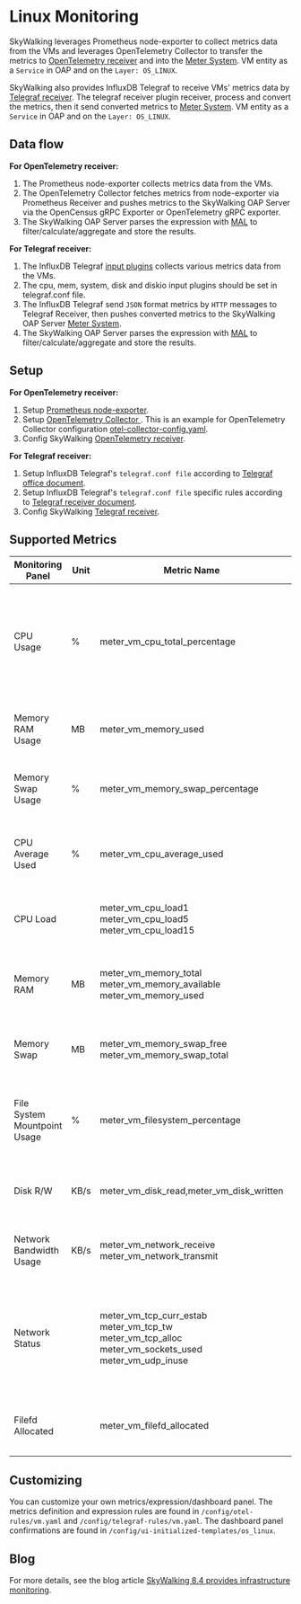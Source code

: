 # Linux Monitoring
SkyWalking leverages Prometheus node-exporter to collect metrics data from the VMs and leverages OpenTelemetry Collector to transfer the metrics to
[OpenTelemetry receiver](opentelemetry-receiver.md) and into the [Meter System](./../../concepts-and-designs/meter.md).
VM entity as a `Service` in OAP and on the `Layer: OS_LINUX`.

SkyWalking also provides InfluxDB Telegraf to receive VMs' metrics data by [Telegraf receiver](./telegraf-receiver.md).
The telegraf receiver plugin receiver, process and convert the metrics, then it send converted metrics to [Meter System](./../../concepts-and-designs/meter.md).
VM entity as a `Service` in OAP and on the `Layer: OS_LINUX`.

## Data flow
**For OpenTelemetry receiver:**
1. The Prometheus node-exporter collects metrics data from the VMs.
2. The OpenTelemetry Collector fetches metrics from node-exporter via Prometheus Receiver and pushes metrics to the SkyWalking OAP Server via the OpenCensus gRPC Exporter or OpenTelemetry gRPC exporter.
3. The SkyWalking OAP Server parses the expression with [MAL](../../concepts-and-designs/mal.md) to filter/calculate/aggregate and store the results.

**For Telegraf receiver:**
1. The InfluxDB Telegraf [input plugins](https://docs.influxdata.com/telegraf/v1.24/plugins/) collects various metrics data from the VMs.
2. The cpu, mem, system, disk and diskio input plugins should be set in telegraf.conf file.
2. The InfluxDB Telegraf send `JSON` format metrics by `HTTP` messages to Telegraf Receiver, then pushes converted metrics to the SkyWalking OAP Server [Meter System](./../../concepts-and-designs/meter.md).
3. The SkyWalking OAP Server parses the expression with [MAL](../../concepts-and-designs/mal.md) to filter/calculate/aggregate and store the results.

## Setup
**For OpenTelemetry receiver:**
1. Setup [Prometheus node-exporter](https://prometheus.io/docs/guides/node-exporter/).
2. Setup [OpenTelemetry Collector ](https://opentelemetry.io/docs/collector/). This is an example for OpenTelemetry Collector configuration [otel-collector-config.yaml](../../../../test/e2e-v2/cases/vm/prometheus-node-exporter/otel-collector-config.yaml).
3. Config SkyWalking [OpenTelemetry receiver](opentelemetry-receiver.md).

**For Telegraf receiver:**
1. Setup InfluxDB Telegraf's `telegraf.conf file` according to [Telegraf office document](https://docs.influxdata.com/telegraf/v1.24/).
2. Setup InfluxDB Telegraf's `telegraf.conf file` specific rules according to [Telegraf receiver document](telegraf-receiver.md).
3. Config SkyWalking [Telegraf receiver](telegraf-receiver.md).

## Supported Metrics

| Monitoring Panel             | Unit | Metric Name                                                                                                             | Description                                                                                    | Data Source                                         |
|------------------------------|------|-------------------------------------------------------------------------------------------------------------------------|------------------------------------------------------------------------------------------------|-----------------------------------------------------|
| CPU Usage                    | %    | meter_vm_cpu_total_percentage                                                                                           | The total percentage usage of the CPU core. If there are 2 cores, the maximum usage is 200%.   | Prometheus node-exporter<br />Telegraf input plugin |
| Memory RAM Usage             | MB   | meter_vm_memory_used                                                                                                    | The total RAM usage                                                                            | Prometheus node-exporter<br />Telegraf input plugin |
| Memory Swap Usage            | %    | meter_vm_memory_swap_percentage                                                                                         | The percentage usage of swap memory                                                            | Prometheus node-exporter<br />Telegraf input plugin |
| CPU Average Used             | %    | meter_vm_cpu_average_used                                                                                               | The percentage usage of the CPU core in each mode                                              | Prometheus node-exporter<br />Telegraf input plugin |
| CPU Load                     |      | meter_vm_cpu_load1<br />meter_vm_cpu_load5<br />meter_vm_cpu_load15                                                     | The CPU 1m / 5m / 15m average load                                                             | Prometheus node-exporter<br />Telegraf input plugin |
| Memory RAM                   | MB   | meter_vm_memory_total<br />meter_vm_memory_available<br />meter_vm_memory_used                                          | The RAM statistics, including Total / Available / Used                                         | Prometheus node-exporter<br />Telegraf input plugin |
| Memory Swap                  | MB   | meter_vm_memory_swap_free<br />meter_vm_memory_swap_total                                                               | Swap memory statistics, including Free / Total                                                 | Prometheus node-exporter<br />Telegraf input plugin |
| File System Mountpoint Usage | %    | meter_vm_filesystem_percentage                                                                                          | The percentage usage of the file system at each mount point                                    | Prometheus node-exporter<br />Telegraf input plugin |
| Disk R/W                     | KB/s | meter_vm_disk_read,meter_vm_disk_written                                                                                | The disk read and written                                                                      | Prometheus node-exporter<br />Telegraf input plugin |
| Network Bandwidth Usage      | KB/s | meter_vm_network_receive<br />meter_vm_network_transmit                                                                 | The network receive and transmit                                                               | Prometheus node-exporter<br />Telegraf input plugin |
| Network Status               |      | meter_vm_tcp_curr_estab<br />meter_vm_tcp_tw<br />meter_vm_tcp_alloc<br />meter_vm_sockets_used<br />meter_vm_udp_inuse | The number of TCPs established / TCP time wait / TCPs allocated / sockets in use / UDPs in use | Prometheus node-exporter<br />Telegraf input plugin |
| Filefd Allocated             |      | meter_vm_filefd_allocated                                                                                               | The number of file descriptors allocated                                                       | Prometheus node-exporter                            |

## Customizing
You can customize your own metrics/expression/dashboard panel.
The metrics definition and expression rules are found in `/config/otel-rules/vm.yaml` and `/config/telegraf-rules/vm.yaml`.
The dashboard panel confirmations are found in `/config/ui-initialized-templates/os_linux`.

## Blog
For more details, see the blog article [SkyWalking 8.4 provides infrastructure monitoring](https://skywalking.apache.org/blog/2021-02-07-infrastructure-monitoring/).
